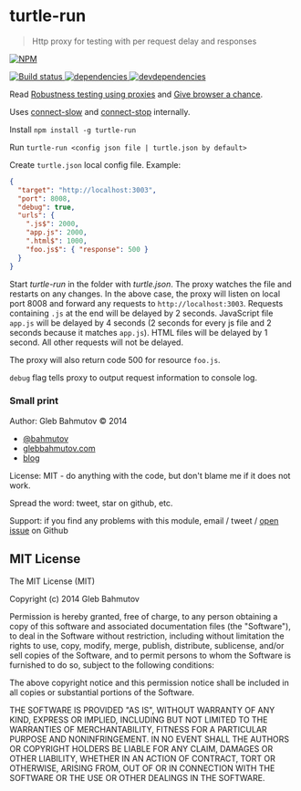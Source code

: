 # turtle-run

> Http proxy for testing with per request delay and responses

[![NPM][turtle-run-icon] ][turtle-run-url]

[![Build status][turtle-run-ci-image] ][turtle-run-ci-url]
[![dependencies][turtle-run-dependencies-image] ][turtle-run-dependencies-url]
[![devdependencies][turtle-run-devdependencies-image] ][turtle-run-devdependencies-url]

[turtle-run-icon]: https://nodei.co/npm/turtle-run.png?downloads=true
[turtle-run-url]: https://npmjs.org/package/turtle-run
[turtle-run-ci-image]: https://travis-ci.org/bahmutov/turtle-run.png?branch=master
[turtle-run-ci-url]: https://travis-ci.org/bahmutov/turtle-run
[turtle-run-dependencies-image]: https://david-dm.org/bahmutov/turtle-run.png
[turtle-run-dependencies-url]: https://david-dm.org/bahmutov/turtle-run
[turtle-run-devdependencies-image]: https://david-dm.org/bahmutov/turtle-run/dev-status.png
[turtle-run-devdependencies-url]: https://david-dm.org/bahmutov/turtle-run#info=devDependencies

Read [Robustness testing using proxies](http://bahmutov.calepin.co/robustness-testing-using-proxies.html)
and [Give browser a chance](http://bahmutov.calepin.co/give-browser-a-chance.html).

Uses [connect-slow](https://github.com/bahmutov/connect-slow) and 
[connect-stop](https://github.com/bahmutov/connect-stop) internally.

Install `npm install -g turtle-run`

Run `turtle-run <config json file | turtle.json by default>`

Create `turtle.json` local config file. Example:

```json
{
  "target": "http://localhost:3003",
  "port": 8008,
  "debug": true,
  "urls": {
    ".js$": 2000,
    "app.js": 2000,
    ".html$": 1000,
    "foo.js$": { "response": 500 }
  }
}
```

Start *turtle-run* in the folder with *turtle.json*. The proxy watches the file and restarts on any changes.
In the above case, the proxy will listen on local port 8008 and forward any requests to `http://localhost:3003`.
Requests containing `.js` at the end will be delayed by 2 seconds. JavaScript file `app.js` will be delayed by
4 seconds (2 seconds for every js file and 2 seconds because it matches `app.js`). HTML files will be delayed 
by 1 second. All other requests will not be delayed.

The proxy will also return code 500 for resource `foo.js`.

`debug` flag tells proxy to output request information to console log.

### Small print

Author: Gleb Bahmutov &copy; 2014

* [@bahmutov](https://twitter.com/bahmutov)
* [glebbahmutov.com](http://glebbahmutov.com)
* [blog](http://bahmutov.calepin.co/)

License: MIT - do anything with the code, but don't blame me if it does not work.

Spread the word: tweet, star on github, etc.

Support: if you find any problems with this module, email / tweet /
[open issue](https://github.com/bahmutov/turtle-run/issues) on Github

## MIT License

The MIT License (MIT)

Copyright (c) 2014 Gleb Bahmutov

Permission is hereby granted, free of charge, to any person obtaining a copy of
this software and associated documentation files (the "Software"), to deal in
the Software without restriction, including without limitation the rights to
use, copy, modify, merge, publish, distribute, sublicense, and/or sell copies of
the Software, and to permit persons to whom the Software is furnished to do so,
subject to the following conditions:

The above copyright notice and this permission notice shall be included in all
copies or substantial portions of the Software.

THE SOFTWARE IS PROVIDED "AS IS", WITHOUT WARRANTY OF ANY KIND, EXPRESS OR
IMPLIED, INCLUDING BUT NOT LIMITED TO THE WARRANTIES OF MERCHANTABILITY, FITNESS
FOR A PARTICULAR PURPOSE AND NONINFRINGEMENT. IN NO EVENT SHALL THE AUTHORS OR
COPYRIGHT HOLDERS BE LIABLE FOR ANY CLAIM, DAMAGES OR OTHER LIABILITY, WHETHER
IN AN ACTION OF CONTRACT, TORT OR OTHERWISE, ARISING FROM, OUT OF OR IN
CONNECTION WITH THE SOFTWARE OR THE USE OR OTHER DEALINGS IN THE SOFTWARE.
